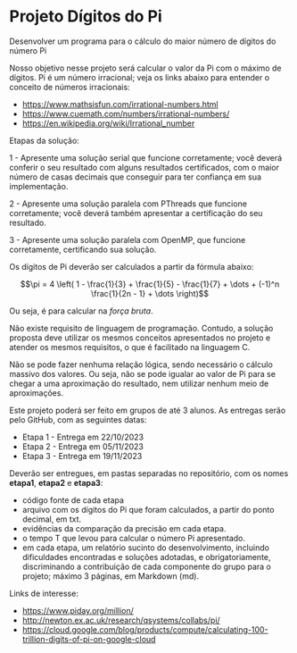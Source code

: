# Projeto Dígitos do Pi

Desenvolver um programa para o cálculo do maior número de dígitos do número Pi

Nosso objetivo nesse projeto será calcular o valor da Pi com o máximo de dígitos.
Pi é um número irracional; veja os links abaixo para entender o conceito de números irracionais:

- https://www.mathsisfun.com/irrational-numbers.html
- https://www.cuemath.com/numbers/irrational-numbers/
- https://en.wikipedia.org/wiki/Irrational_number

Etapas da solução:

1 - Apresente uma solução serial que funcione corretamente; você deverá conferir o seu resultado com alguns resultados certificados, com o maior número de casas decimais que conseguir para ter confiança em sua implementação.

2 - Apresente uma solução paralela com PThreads que funcione corretamente; você deverá também apresentar a certificação do seu resultado.

3 - Apresente uma solução paralela com OpenMP, que funcione corretamente, certificando sua solução.

Os dígitos de Pi deverão ser calculados a partir da fórmula abaixo:

$$\pi = 4 \left( 1 - \frac{1}{3} + \frac{1}{5} - \frac{1}{7} + \dots + (-1)^n \frac{1}{2n - 1} + \dots \right)$$

Ou seja, é para calcular na _força bruta_.

Não existe requisito de linguagem de programação. Contudo, a solução proposta deve utilizar os mesmos conceitos apresentados no projeto e atender os mesmos requisitos, o que é facilitado na linguagem C.

Não se pode fazer nenhuma relação lógica, sendo necessário o cálculo massivo dos valores. Ou seja, não se pode igualar ao valor de Pi para se chegar a uma aproximação do resultado, nem utilizar nenhum meio de aproximações.

Este projeto poderá ser feito em grupos de até 3 alunos. As entregas serão pelo GitHub, com as seguintes datas:

* Etapa 1 - Entrega em 22/10/2023
* Etapa 2 - Entrega em 05/11/2023
* Etapa 3 - Entrega em 19/11/2023

Deverão ser entregues, em pastas separadas no repositório, com os nomes **etapa1**, **etapa2** e **etapa3**:

- código fonte de cada etapa
- arquivo com os dígitos do Pi que foram calculados, a partir do ponto decimal, em txt.
- evidências da comparação da precisão em cada etapa.
- o tempo T que levou para calcular o número Pi apresentado.
- em cada etapa, um relatório sucinto do desenvolvimento, incluindo dificuldades encontradas e soluções adotadas, e obrigatoriamente, discriminando a contribuição de cada componente do grupo para o projeto; máximo 3 páginas, em Markdown (md).

Links de interesse:

- https://www.piday.org/million/
- http://newton.ex.ac.uk/research/qsystems/collabs/pi/
- https://cloud.google.com/blog/products/compute/calculating-100-trillion-digits-of-pi-on-google-cloud

